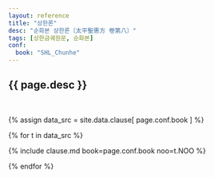 ```yaml
---
layout: reference
title: "상한론"
desc: "순화본 상한론〔太平聖惠方 卷第八〕"
tags: [상한금궤원문, 순화본]
conf:
  book: "SHL_Chunhe"
---
```


{{ page.desc }}
--------------------

<br>

{% assign data_src = site.data.clause[ page.conf.book ] %}

{% for t in data_src %}

{% include clause.md book=page.conf.book noo=t.NOO %}

{% endfor %}
